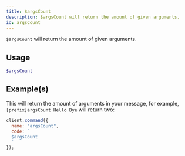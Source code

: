 ```yaml
---
title: $argsCount
description: $argsCount will return the amount of given arguments.
id: argsCount
---
```


`$argsCount` will return the amount of given arguments.

## Usage

```php
$argsCount
```

## Example(s)

This will return the amount of arguments in your message, for example, `[prefix]argsCount Hello Bye` will return two:

```javascript
client.command({
  name: "argsCount",
  code: `
  $argsCount
  `
});
```
